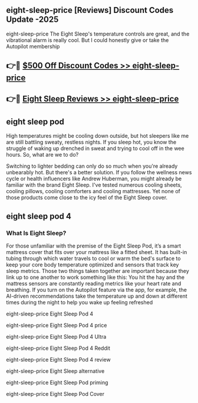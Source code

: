 ## eight-sleep-price [Reviews​] Discount Codes Update -2025

eight-sleep-price The Eight Sleep's temperature controls are great, and the vibrational alarm is really cool. But I could honestly give or take the Autopilot membership

## 👉🔴 [$500 Off Discount Codes >> eight-sleep-price](http://download.freeplayer.one?title=eight-sleep-price&ref=18-ES)

## 👉🔴 [Eight Sleep Reviews >> eight-sleep-price](http://download.freeplayer.one?title=eight-sleep-price&ref=18-ES)

## eight sleep pod

High temperatures might be cooling down outside, but hot sleepers like me are still battling sweaty, restless nights. If you sleep hot, you know the struggle of waking up drenched in sweat and trying to cool off in the wee hours. So, what are we to do?

Switching to lighter bedding can only do so much when you're already unbearably hot. But there's a better solution. If you follow the wellness news cycle or health influencers like Andrew Huberman, you might already be familiar with the brand Eight Sleep. I've tested numerous cooling sheets, cooling pillows, cooling comforters and cooling mattresses. Yet none of those products come close to the icy feel of the Eight Sleep cover.

## eight sleep pod 4

### What Is Eight Sleep?

For those unfamiliar with the premise of the Eight Sleep Pod, it’s a smart mattress cover that fits over your mattress like a fitted sheet. It has built-in tubing through which water travels to cool or warm the bed's surface to keep your core body temperature optimized and sensors that track key sleep metrics. Those two things taken together are important because they link up to one another to work something like this: You hit the hay and the mattress sensors are constantly reading metrics like your heart rate and breathing. If you turn on the Autopilot feature via the app, for example, the AI-driven recommendations take the temperature up and down at different times during the night to help you wake up feeling refreshed

eight-sleep-price Eight Sleep Pod 4

eight-sleep-price Eight Sleep Pod 4 price

eight-sleep-price Eight Sleep Pod 4 Ultra

eight-sleep-price Eight Sleep Pod 4 Reddit

eight-sleep-price Eight Sleep Pod 4 review

eight-sleep-price Eight Sleep alternative

eight-sleep-price Eight Sleep Pod priming

eight-sleep-price Eight Sleep Pod Cover